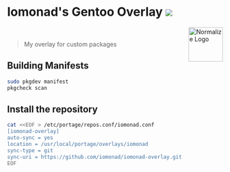 <h1> Iomonad's Gentoo Overlay
  <a href="https://travis-ci.com/iomonad/iomonad-overlay" title="Build status">
     <img src="https://www.travis-ci.org/iomonad/iomonad-overlay.svg?branch=master">
  </a>
</h1>

<a href="https://github.com/iomonad/iomonad-overlay">
  <img src="https://upload.wikimedia.org/wikipedia/commons/thumb/4/48/Gentoo_Linux_logo_matte.svg/1920px-Gentoo_Linux_logo_matte.svg.png" alt="Normalize Logo"
  width="80" height="80" align="right">
</a><br>

  > My overlay for custom packages


## Building Manifests

```bash
sudo pkgdev manifest
pkgcheck scan
```

## Install the repository

```bash
cat <<EOF > /etc/portage/repos.conf/iomonad.conf
[iomonad-overlay]
auto-sync = yes
location = /usr/local/portage/overlays/iomonad
sync-type = git
sync-uri = https://github.com/iomonad/iomonad-overlay.git
EOF
```
